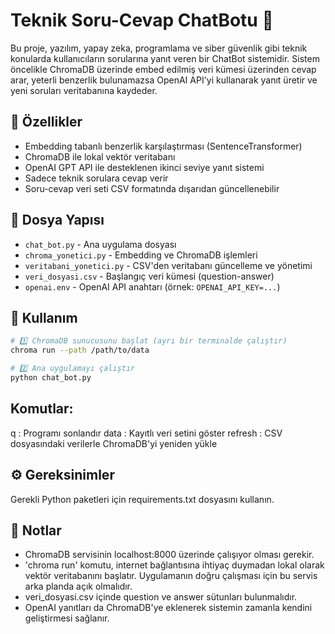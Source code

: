 # Teknik Soru-Cevap ChatBotu 🤖

Bu proje, yazılım, yapay zeka, programlama ve siber güvenlik gibi teknik konularda kullanıcıların sorularına yanıt veren bir ChatBot sistemidir. Sistem öncelikle ChromaDB üzerinde embed edilmiş veri kümesi üzerinden cevap arar, yeterli benzerlik bulunamazsa OpenAI API'yi kullanarak yanıt üretir ve yeni soruları veritabanına kaydeder.

## 🚀 Özellikler

- Embedding tabanlı benzerlik karşılaştırması (SentenceTransformer)
- ChromaDB ile lokal vektör veritabanı
- OpenAI GPT API ile desteklenen ikinci seviye yanıt sistemi
- Sadece teknik sorulara cevap verir
- Soru-cevap veri seti CSV formatında dışarıdan güncellenebilir

## 📁 Dosya Yapısı

- `chat_bot.py` - Ana uygulama dosyası
- `chroma_yonetici.py` - Embedding ve ChromaDB işlemleri
- `veritabani_yonetici.py` - CSV'den veritabanı güncelleme ve yönetimi
- `veri_dosyasi.csv` - Başlangıç veri kümesi (question-answer)
- `openai.env` - OpenAI API anahtarı (örnek: `OPENAI_API_KEY=...`)

## 🧪 Kullanım

```bash
# 1️⃣ ChromaDB sunucusunu başlat (ayrı bir terminalde çalıştır)
chroma run --path /path/to/data

# 2️⃣ Ana uygulamayı çalıştır
python chat_bot.py
```
## Komutlar:

q    : Programı sonlandır
data : Kayıtlı veri setini göster
refresh : CSV dosyasındaki verilerle ChromaDB'yi yeniden yükle

## ⚙️ Gereksinimler
Gerekli Python paketleri için requirements.txt dosyasını kullanın.

## 📌 Notlar
- ChromaDB servisinin localhost:8000 üzerinde çalışıyor olması gerekir.
- 'chroma run' komutu, internet bağlantısına ihtiyaç duymadan lokal olarak vektör veritabanını başlatır. Uygulamanın doğru çalışması için bu servis arka planda açık olmalıdır.
- veri_dosyasi.csv içinde question ve answer sütunları bulunmalıdır.
- OpenAI yanıtları da ChromaDB'ye eklenerek sistemin zamanla kendini geliştirmesi sağlanır.